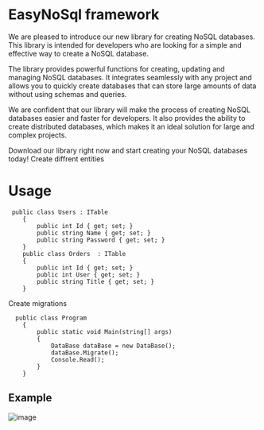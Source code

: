 # EasyNoSql framework
We are pleased to introduce our new library for creating NoSQL databases. This library is intended for developers who are looking for a simple and effective way to create a NoSQL database.

The library provides powerful functions for creating, updating and managing NoSQL databases. It integrates seamlessly with any project and allows you to quickly create databases that can store large amounts of data without using schemas and queries.

We are confident that our library will make the process of creating NoSQL databases easier and faster for developers. It also provides the ability to create distributed databases, which makes it an ideal solution for large and complex projects.

Download our library right now and start creating your NoSQL databases today!
Create diffrent entities   
# Usage
     public class Users : ITable
        {
            public int Id { get; set; }
            public string Name { get; set; }
            public string Password { get; set; }
        }
        public class Orders  : ITable
        {
            public int Id { get; set; }
            public int User { get; set; }
            public string Title { get; set; }
        }

Create migrations


      public class Program
        {
            public static void Main(string[] args)
            {
                DataBase dataBase = new DataBase();
                dataBase.Migrate();
                Console.Read();
            }
        }

## Example 
![image](https://github.com/RedMooner/ENSFramework/assets/47520961/e8a39756-56f7-4a1c-8f4c-640747f8efad)


